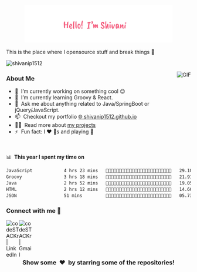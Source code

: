 <p align="center"><a href="https://shivanip1512.github.io"><img width="80%" alt="Hello, I'm Shivani I do open source!" src="./assets/readme header.png"/></a></p>

This is the place where I opensource stuff and break things :rofl:

<p align="left"> <img src="https://komarev.com/ghpvc/?username=shivanip1512&color=blue" alt="shivanip1512" /> </p>

<img align="right" height="200px" alt="GIF" src="https://i.pinimg.com/originals/e4/26/70/e426702edf874b181aced1e2fa5c6cde.gif" />

### About Me

- 🔭 &nbsp;I’m currently working on something cool :wink:
- 🌱 &nbsp;I’m currently learning Groovy & React.
- 💬 &nbsp;Ask me about anything related to Java/SpringBoot or jQuery/JavaScript.
- 📫 &nbsp;Checkout my portfolio [🌐 shivanip1512.github.io](https://shivanip1512.github.io/)
- 👨‍💻 &nbsp;Read more about [my projects](https://shivanip1512.github.io/index.html#projects-section)
- ⚡ &nbsp;Fun fact: I :heart: :dog:s and playing :badminton:

<br>

📊 &nbsp;**This year I spent my time on**
<!--START_SECTION:waka-->

```txt
JavaScript            4 hrs 23 mins   💜💜💜💜💜💜💜💛💛💛💛💛💛💛💛💛💛💛💛💛💛💛💛💛💛   29.10 %
Groovy                3 hrs 18 mins   💜💜💜💜💜💛💛💛💛💛💛💛💛💛💛💛💛💛💛💛💛💛💛💛💛   21.91 %
Java                  2 hrs 52 mins   💜💜💜💜💜💛💛💛💛💛💛💛💛💛💛💛💛💛💛💛💛💛💛💛💛   19.05 %
HTML                  2 hrs 12 mins   💜💜💜💜💛💛💛💛💛💛💛💛💛💛💛💛💛💛💛💛💛💛💛💛💛   14.66 %
JSON                  51 mins         💜💛💛💛💛💛💛💛💛💛💛💛💛💛💛💛💛💛💛💛💛💛💛💛💛   05.73 %
```

<!--END_SECTION:waka-->

### Connect with me 👋

[<img align="left" alt="codeSTACKr | LinkedIn" width="35px" src="https://cdn.jsdelivr.net/npm/simple-icons@v3/icons/linkedin.svg" />](https://www.linkedin.com/in/shivanip1512/)
[<img align="left" alt="codeSTACKr | Gmail" width="35px" src="https://cdn.jsdelivr.net/npm/simple-icons@v3/icons/gmail.svg" />](mailto:shivanipacharne1512@gmail.com)
<br>
<br>

<br>
<br>
<h3 align="center">Show some &nbsp;❤️&nbsp; by starring some of the repositories!</h3>
